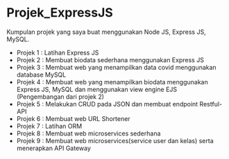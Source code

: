 # Projek_ExpressJS
Kumpulan projek yang saya buat menggunakan Node JS, Express JS, MySQL.
- Projek 1 : Latihan Express JS
- Projek 2 : Membuat biodata sederhana menggunakan Express JS
- Projek 3 : Membuat web yang menampilkan data covid menggunakan database MySQL
- Projek 4 : Membuat web yang menampilkan biodata menggunakan Express JS, MySQL dan menggunakan view engine EJS (Pengembangan dari projek 2)
- Projek 5 : Melakukan CRUD pada JSON dan membuat endpoint Restful-API
- Projek 6 : Membuat web URL Shortener
- Projek 7 : Latihan ORM
- Projek 8 : Membuat web microservices sederhana
- Projek 9 : Membuat web microservices(service user dan kelas) serta menerapkan API Gateway


